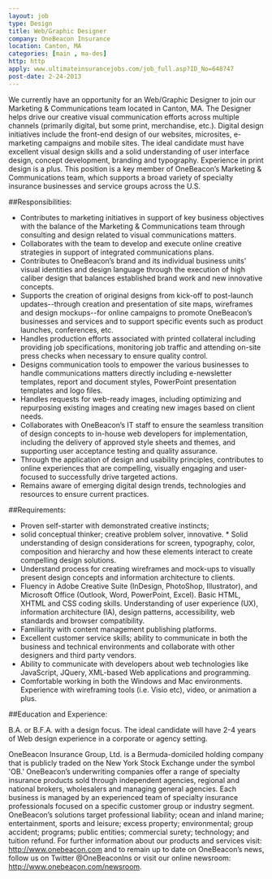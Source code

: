 ```yaml
---
layout: job
type: Design
title: Web/Graphic Designer
company: OneBeacon Insurance
location: Canton, MA
categories: [main , ma-des]
http: http
apply: www.ultimateinsurancejobs.com/job_full.asp?ID_No=648747
post-date: 2-24-2013
---
```


We currently have an opportunity for an Web/Graphic Designer to join our Marketing & Communications team located in Canton, MA. The Designer helps drive our creative visual communication efforts across multiple channels (primarily digital, but some print, merchandise, etc.). Digital design initiatives include the front-end design of our websites, microsites, e-marketing campaigns and mobile sites. The ideal candidate must have excellent visual design skills and a solid understanding of user interface design, concept development, branding and typography. Experience in print design is a plus. This position is a key member of OneBeacon’s Marketing & Communications team, which supports a broad variety of specialty insurance businesses and service groups across the U.S.

##Responsibilities:

* Contributes to marketing initiatives in support of key business objectives with the balance of the Marketing & Communications team through consulting and design related to visual communications matters.
* Collaborates with the team to develop and execute online creative strategies in support of integrated communications plans.
* Contributes to OneBeacon’s brand and its individual business units’ visual identities and design language through the execution of high caliber design that balances established brand work and new innovative concepts.
* Supports the creation of original designs from kick-off to post-launch updates--through creation and presentation of site maps, wireframes and design mockups--for online campaigns to promote OneBeacon’s businesses and services and to support specific events such as product launches, conferences, etc.
* Handles production efforts associated with printed collateral including providing job specifications, monitoring job traffic and attending on-site press checks when necessary to ensure quality control.
* Designs communication tools to empower the various businesses to handle communications matters directly including e-newsletter templates, report and document styles, PowerPoint presentation templates and logo files.
* Handles requests for web-ready images, including optimizing and repurposing existing images and creating new images based on client needs.
* Collaborates with OneBeacon’s IT staff to ensure the seamless transition of design concepts to in-house web developers for implementation, including the delivery of approved style sheets and themes, and supporting user acceptance testing and quality assurance.
* Through the application of design and usability principles, contributes to online experiences that are compelling, visually engaging and user-focused to successfully drive targeted actions.
* Remains aware of emerging digital design trends, technologies and resources to ensure current practices.

##Requirements:

* Proven self-starter with demonstrated creative instincts;
* solid conceptual thinker; creative problem solver, innovative. * Solid understanding of design considerations for screen, typography, color, composition and hierarchy and how these elements interact to create compelling design solutions. 
* Understand process for creating wireframes and mock-ups to visually present design concepts and information architecture to clients.
* Fluency in Adobe Creative Suite (InDesign, PhotoShop, Illustrator), and Microsoft Office (Outlook, Word, PowerPoint, Excel). Basic HTML, XHTML and CSS coding skills. Understanding of user experience (UX), information architecture (IA), design patterns, accessibility, web standards and browser compatibility.
* Familiarity with content management publishing platforms.
* Excellent customer service skills; ability to communicate in both the business and technical environments and collaborate with other designers and third party vendors.
* Ability to communicate with developers about web technologies like JavaScript, JQuery, XML-based Web applications and programming.
* Comfortable working in both the Windows and Mac environments. Experience with wireframing tools (i.e. Visio etc), video, or animation a plus.

##Education and Experience:

B.A. or B.F.A. with a design focus. The ideal candidate will have 2-4 years of Web design experience in a corporate or agency setting.

OneBeacon Insurance Group, Ltd. is a Bermuda-domiciled holding company that is publicly traded on the New York Stock Exchange under the symbol 'OB.' OneBeacon’s underwriting companies offer a range of specialty insurance products sold through independent agencies, regional and national brokers, wholesalers and managing general agencies. Each business is managed by an experienced team of specialty insurance professionals focused on a specific customer group or industry segment. OneBeacon’s solutions target professional liability; ocean and inland marine; entertainment, sports and leisure; excess property; environmental; group accident; programs; public entities; commercial surety; technology; and tuition refund. For further information about our products and services visit: <http://www.onebeacon.com> and to remain up to date on OneBeacon’s news, follow us on Twitter @OneBeaconIns or visit our online newsroom: <http://www.onebeacon.com/newsroom>.
